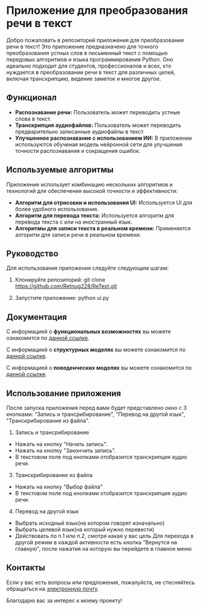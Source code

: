 # Приложение для преобразования речи в текст

Добро пожаловать в репозиторий приложения для преобразования речи в текст! Это приложение предназначено для точного преобразования устных слов в письменный текст с помощью передовых алгоритмов и языка программирования Python. Оно идеально подходит для студентов, профессионалов и всех, кто нуждается в преобразовании речи в текст для различных целей, включая транскрипцию, ведение заметок и многое другое.

## Функционал

- **Распознавание речи:** Пользователь может переводить устные слова в текст.
- **Транскрипция аудиофайлов:** Пользователь может переводить предварительно записанные аудиофайлы в текст.
- **Улучшенное распознавание с использованием ИИ:** В приложении используются обученая модель нейронной сети для улучшения точности распознавания и сокращения ошибок.

## Используемые алгоритмы

Приложение использует комбинацию нескольких алгоритмов и технологий для обеспечения высокой точности и эффективности:

- **Алгоритм для отрисовки и использования UI:** Используется UI для более удобного использования.
- **Алгоритм для перевода текста:** Используется алгоритм для перевода текста с или на иностранный язык.
- **Алгоритмы для записи текста в реальном времени:** Применяется алгоритм для записи речи в реальном времени.

## Руководство

Для использования приложения следуйте следующим шагам:

1. Клонируйте репозиторий:
git clone https://github.com/Retnug228/ReText.git

2. Запустите приложение:
python ui.py

## Документация

С информацией о **функциональных возможностях** вы можете ознакомится по [данной ссылке](https://github.com/Retnug228/Lab3Orpo/blob/master/docs/functions.md).

С информацией о **структурных моделях** вы можете ознакомится по [данной ссылке](https://github.com/Retnug228/Lab3Orpo/blob/master/docs/struct.md).

C информацией о **поведенческих моделях** вы можете ознакомится по [данной ссылке](https://github.com/Retnug228/Lab3Orpo/blob/master/docs/behavior.md).


## Использование приложения
После запуска приложения перед вами будет представлено окно с 3 кнопками: "Запись и трансрибирование", "Перевод на другой язык", "Транскрибирование из файла".
1. Запись и трансрибирование
  - Нажать на кнопку "Начать запись".
  - Нажать на кнопку "Закончить запись".
  - В текстовом поле под кнопками отобразится транскрипция аудио речи.
3. Транскрибирование из файла
  - Нажать на кнопку "Выбор файла"
  - В текстовом поле под кнопками отобразится транскрипция аудио речи.
4. Перевод на другой язык
  - Выбрать исходный язык(на котором говорят изначально)
  - Выбрать целевой язык(на который нужно перевести)
  - Действовать по п.1 или п.2, смотря какая у вас цель
Для перехода в другой режим в каждой активности есть кнопка "Вернутся на главную", после нажатия на которую вы перейдете в главное меню

## Контакты

Если у вас есть вопросы или предложения, пожалуйста, не стесняйтесь обращаться на [электронную почту](mailto:retnug2005@gmail.com).

Благодарю вас за интерес к моему проекту!
